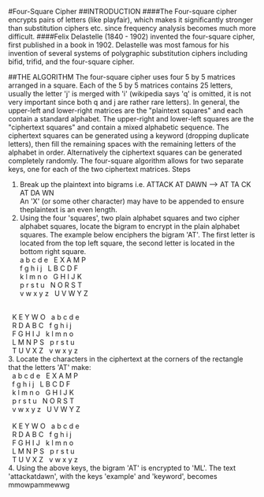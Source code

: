 #Four-Square Cipher
##INTRODUCTION
####The Four-square cipher encrypts pairs of letters (like playfair), which makes it significantly stronger than substitution ciphers etc. since frequency analysis becomes much more difficult.
####Felix Delastelle (1840 - 1902) invented the four-square cipher, first published in a book in 1902. Delastelle was most famous for his invention of several systems of polygraphic substitution ciphers including bifid, trifid, and the four-square cipher.

##THE ALGORITHM
The four-square cipher uses four 5 by 5 matrices arranged in a square. Each of the 5 by 5 matrices contains 25 letters, usually the letter 'j' is merged with 'i' (wikipedia says 'q' is omitted, it is not very important since both q and j are rather rare letters). In general, the upper-left and lower-right matrices are the "plaintext squares" and each contain a standard alphabet. The upper-right and lower-left squares are the "ciphertext squares" and contain a mixed alphabetic sequence.
The ciphertext squares can be generated using a keyword (dropping duplicate letters), then fill the remaining spaces with the remaining letters of the alphabet in order. Alternatively the ciphertext squares can be generated completely randomly. The four-square algorithm allows for two separate keys, one for each of the two ciphertext matrices.
Steps
1. Break up the plaintext into bigrams i.e. ATTACK AT DAWN --> AT TA CK AT DA WN<br />
An 'X' (or some other character) may have to be appended to ensure theplaintext is an even length.
2. Using the four 'squares', two plain alphabet squares and two cipher alphabet squares, locate the bigram to encrypt in the plain alphabet squares. The example below enciphers the bigram 'AT'. The first letter is located from the top left square, the second letter is located in the bottom right square.<br />
a b c d e&nbsp;&nbsp;   E X A M P<br />
f g h i j&nbsp;&nbsp;   L B C D F<br />
k l m n o&nbsp;&nbsp;   G H I J K<br />
p r s t u&nbsp;&nbsp;   N O R S T<br />
v w x y z&nbsp;&nbsp;   U V W Y Z<br />
<br />
&nbsp;&nbsp;K E Y W O&nbsp;&nbsp;   a b c d e<br />
&nbsp;&nbsp;R D A B C&nbsp;&nbsp;   f g h i j<br />
&nbsp;&nbsp;F G H I J&nbsp;&nbsp;   k l m n o<br />
&nbsp;&nbsp;L M N P S&nbsp;&nbsp;   p r s t u<br />
&nbsp;&nbsp;T U V X Z&nbsp;&nbsp;   v w x y z<br />
3. Locate the characters in the ciphertext at the corners of the rectangle that the letters 'AT' make:<br />
&nbsp;&nbsp;a b c d e&nbsp;&nbsp;   E X A M P<br />
&nbsp;&nbsp;f g h i j&nbsp;&nbsp;   L B C D F<br />
&nbsp;&nbsp;k l m n o&nbsp;&nbsp;   G H I J K<br />
&nbsp;&nbsp;p r s t u&nbsp;&nbsp;   N O R S T<br />
&nbsp;&nbsp;v w x y z&nbsp;&nbsp;   U V W Y Z<br />
<br />
&nbsp;&nbsp;K E Y W O&nbsp;&nbsp;   a b c d e<br />
&nbsp;&nbsp;R D A B C&nbsp;&nbsp;   f g h i j<br />
&nbsp;&nbsp;F G H I J&nbsp;&nbsp;   k l m n o<br />
&nbsp;&nbsp;L M N P S&nbsp;&nbsp;   p r s t u<br />
&nbsp;&nbsp;T U V X Z&nbsp;&nbsp;   v w x y z<br />
4. Using the above keys, the bigram 'AT' is encrypted to 'ML'. 
The text 'attackatdawn', with the keys 'example' and 'keyword', becomes mmowpammewwg
